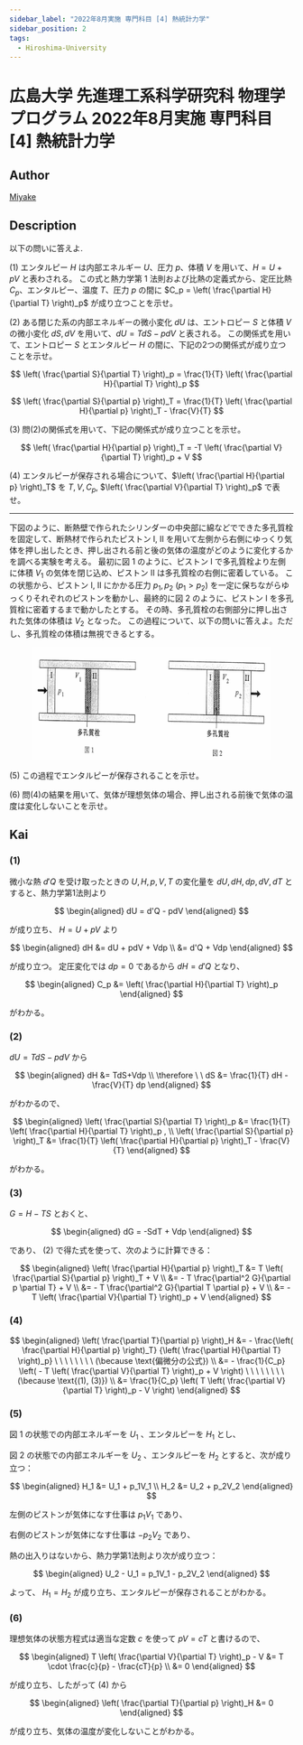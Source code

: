 ```yaml
---
sidebar_label: "2022年8月実施 専門科目 [4] 熱統計力学"
sidebar_position: 2
tags:
  - Hiroshima-University
---
```

# 広島大学 先進理工系科学研究科 物理学プログラム 2022年8月実施 専門科目 \[4\] 熱統計力学

## **Author**
[Miyake](https://miyake.github.io/exams/index.html)

## **Description**
以下の問いに答えよ.

(1) エンタルピー $H$ は内部エネルギー $U$、圧力 $p$、体積 $V$ を用いて、$H = U + pV$ と表わされる。
この式と熱力学第 1 法則および比熱の定義式から、定圧比熱 $C_p$、エンタルピー、温度 $T$、圧力 $p$ の間に $C_p = \left( \frac{\partial H}{\partial T} \right)_p$ が成り立つことを示せ。

(2) ある閉じた系の内部エネルギーの微小変化 $dU$ は、エントロピー $S$ と体積 $V$ の微小変化 $dS, dV$ を用いて、$dU = TdS - pdV$ と表される。
この関係式を用いて、エントロピー $S$ とエンタルピー $H$ の間に、下記の2つの関係式が成り立つことを示せ。

$$
   \left( \frac{\partial S}{\partial T} \right)_p = \frac{1}{T} \left( \frac{\partial H}{\partial T} \right)_p
$$

$$
   \left( \frac{\partial S}{\partial p} \right)_T = \frac{1}{T} \left( \frac{\partial H}{\partial p} \right)_T - \frac{V}{T}
$$

(3) 問(2)の関係式を用いて、下記の関係式が成り立つことを示せ。

$$
   \left( \frac{\partial H}{\partial p} \right)_T = -T \left( \frac{\partial V}{\partial T} \right)_p + V
$$

(4) エンタルピーが保存される場合について、$\left( \frac{\partial H}{\partial p} \right)_T$ を $T, V, C_p$, $\left( \frac{\partial V}{\partial T} \right)_p$ で表せ。

---------

下図のように、断熱壁で作られたシリンダーの中央部に綿などでできた多孔質栓を固定して、断熱材で作られたピストン I, II を用いて左側から右側にゆっくり気体を押し出したとき、押し出される前と後の気体の温度がどのように変化するかを調べる実験を考える。
最初に図 1 のように、ピストン I で多孔質栓より左側に体積 $V_1$ の気体を閉じ込め、ピストン II は多孔質栓の右側に密着している。
この状態から、ピストン I, II にかかる圧力 $p_1, p_2\ (p_1 > p_2)$ を一定に保ちながらゆっくりそれぞれのピストンを動かし、最終的に図 2 のように、ピストン I を多孔質栓に密着するまで動かしたとする。
その時、多孔質栓の右側部分に押し出された気体の体積は $V_2$ となった。
この過程について、以下の問いに答えよ。ただし、多孔質栓の体積は無視できるとする。

<figure style="text-aligned:center;">
  <img src="https://raw.githubusercontent.com/Myyura/the_kai_project_assets/main/kakomonn/hiroshima_university/ASE/phys_202208_4_p1.png" width="600" height="200" alt=""/>
</figure>

(5) この過程でエンタルピーが保存されることを示せ。

(6) 問(4)の結果を用いて、気体が理想気体の場合、押し出される前後で気体の温度は変化しないことを示せ。


## **Kai**
### (1)
微小な熱 $d'Q$ を受け取ったときの $U,H,p,V,T$ の変化量を $dU,dH,dp,dV,dT$
とすると、熱力学第1法則より

$$
  \begin{aligned}
  dU = d'Q - pdV
  \end{aligned}
$$

が成り立ち、 $H=U+pV$ より

$$
  \begin{aligned}
  dH &= dU + pdV + Vdp
  \\
  &= d'Q + Vdp
  \end{aligned}
$$

が成り立つ。
定圧変化では $dp=0$ であるから $dH=d'Q$ となり、

$$
  \begin{aligned}
  C_p
  &= \left( \frac{\partial H}{\partial T} \right)_p
  \end{aligned}
$$

がわかる。

### (2)
$dU=TdS-pdV$ から

$$
  \begin{aligned}
  dH &= TdS+Vdp
  \\
  \therefore \ \ 
  dS &= \frac{1}{T} dH - \frac{V}{T} dp
  \end{aligned}
$$

がわかるので、

$$
  \begin{aligned}
  \left( \frac{\partial S}{\partial T} \right)_p
  &= \frac{1}{T} \left( \frac{\partial H}{\partial T} \right)_p
  ,
  \\
  \left( \frac{\partial S}{\partial p} \right)_T
  &= \frac{1}{T} \left( \frac{\partial H}{\partial p} \right)_T - \frac{V}{T}
  \end{aligned}
$$

がわかる。

### (3)
$G=H-TS$ とおくと、

$$
  \begin{aligned}
  dG = -SdT + Vdp
  \end{aligned}
$$

であり、 (2) で得た式を使って、次のように計算できる：

$$
  \begin{aligned}
  \left( \frac{\partial H}{\partial p} \right)_T
  &= T \left( \frac{\partial S}{\partial p} \right)_T + V
  \\
  &= - T \frac{\partial^2 G}{\partial p \partial T} + V
  \\
  &= - T \frac{\partial^2 G}{\partial T \partial p} + V
  \\
  &= - T \left( \frac{\partial V}{\partial T} \right)_p + V
  \end{aligned}
$$

### (4)

$$
  \begin{aligned}
  \left( \frac{\partial T}{\partial p} \right)_H
  &= - \frac{\left( \frac{\partial H}{\partial p} \right)_T}
  {\left( \frac{\partial H}{\partial T} \right)_p}
  \ \ \ \ \ \ \ \ (\because \text{偏微分の公式})
  \\
  &= - \frac{1}{C_p} \left( - T \left( \frac{\partial V}{\partial T} \right)_p + V \right)
  \ \ \ \ \ \ \ \ (\because \text{(1), (3)})
  \\
  &= \frac{1}{C_p} \left( T \left( \frac{\partial V}{\partial T} \right)_p - V \right)
  \end{aligned}
$$

### (5)
図 1 の状態での内部エネルギーを $U_1$ 、エンタルピーを $H_1$ とし、

図 2 の状態での内部エネルギーを $U_2$ 、エンタルピーを $H_2$ とすると、次が成り立つ：

$$
  \begin{aligned}
  H_1 &= U_1 + p_1V_1
  \\
  H_2 &= U_2 + p_2V_2
  \end{aligned}
$$

左側のピストンが気体になす仕事は $p_1V_1$ であり、

右側のピストンが気体になす仕事は $-p_2V_2$ であり、

熱の出入りはないから、熱力学第1法則より次が成り立つ：

$$
  \begin{aligned}
  U_2 - U_1 = p_1V_1 - p_2V_2
  \end{aligned}
$$

よって、 $H_1=H_2$ が成り立ち、エンタルピーが保存されることがわかる。

### (6)
理想気体の状態方程式は適当な定数 $c$ を使って $pV=cT$ と書けるので、

$$
  \begin{aligned}
  T \left( \frac{\partial V}{\partial T} \right)_p - V
  &= T \cdot \frac{c}{p} - \frac{cT}{p}
  \\
  &= 0
  \end{aligned}
$$

が成り立ち、したがって (4) から

$$
  \begin{aligned}
  \left( \frac{\partial T}{\partial p} \right)_H &= 0
  \end{aligned}
$$

が成り立ち、気体の温度が変化しないことがわかる。